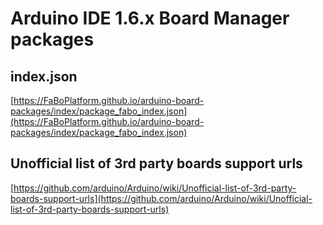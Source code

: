 # Arduino IDE 1.6.x Board Manager packages

## index.json

[https://FaBoPlatform.github.io/arduino-board-packages/index/package_fabo_index.json](https://FaBoPlatform.github.io/arduino-board-packages/index/package_fabo_index.json)

## Unofficial list of 3rd party boards support urls
[https://github.com/arduino/Arduino/wiki/Unofficial-list-of-3rd-party-boards-support-urls](https://github.com/arduino/Arduino/wiki/Unofficial-list-of-3rd-party-boards-support-urls)